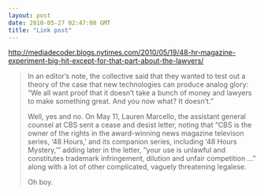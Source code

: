 ```yaml
---
layout: post
date: 2010-05-27 02:47:08 GMT
title: "Link post"
---
```

<http://mediadecoder.blogs.nytimes.com/2010/05/19/48-hr-magazine-experiment-big-hit-except-for-that-part-about-the-lawyers/>

> In an editor’s note, the collective said that they wanted to test out a theory of the case that new technologies can produce analog glory: “We all want proof that it doesn’t take a bunch of money and lawyers to make something great. And you now what? It doesn’t.”
> 
> Well, yes and no. On May 11, Lauren Marcello, the assistant general counsel at CBS sent a cease and desist letter, noting that “CBS is the owner of the rights in the award-winning news magazine televison series, ‘48 Hours,’ and its companion series, including ‘48 Hours Mystery,’” adding later in the letter, “your use is unlawful and constitutes trademark infringement, dilution and unfair competition …” along with a lot of other complicated, vaguely threatening legalese.
>
> Oh boy.